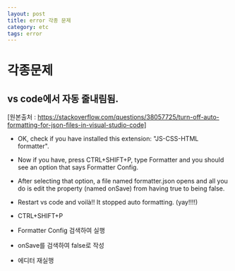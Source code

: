 ```yaml
---
layout: post
title: error 각종 문제
category: etc
tags: error
---
```


# 각종문제

## vs code에서 자동 줄내림됨.
[원본출처 : https://stackoverflow.com/questions/38057725/turn-off-auto-formatting-for-json-files-in-visual-studio-code] 
* OK, check if you have installed this extension: "JS-CSS-HTML formatter".
* Now if you have, press CTRL+SHIFT+P, type Formatter and you should see an option that says Formatter Config.
* After selecting that option, a file named formatter.json opens and all you do is edit the property (named onSave) from having true to being false.
* Restart vs code and voilà!! It stopped auto formatting. (yay!!!!)

* CTRL+SHIFT+P
* Formatter Config 검색하여 실행
* onSave를 검색하여 false로 작성
* 에디터 재실행